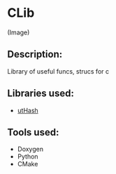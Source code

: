 # CLib
(Image)

## Description:
Library of useful funcs, strucs for c

## Libraries used:
* [utHash](https://troydhanson.github.io/uthash/)

## Tools used:
* Doxygen
* Python
* CMake
